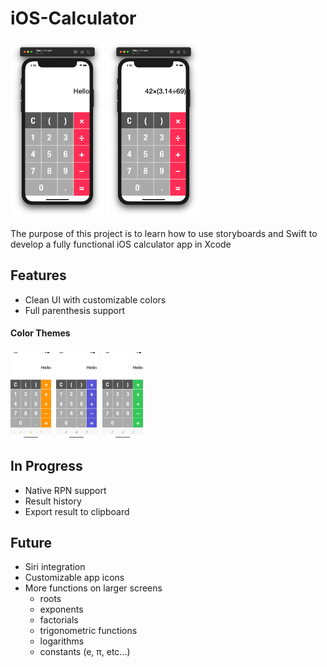 # iOS-Calculator
<img src="https://github.com/Papunk/iOS-Calculator/blob/main/Screenshots/Hello.png" width="150"> <img src="https://github.com/Papunk/iOS-Calculator/blob/main/Screenshots/Math.png" width="150px">

The purpose of this project is to learn how to use storyboards and Swift to develop a fully functional iOS calculator app in Xcode

## Features
- Clean UI with customizable colors
- Full parenthesis support

#### Color Themes
<kbd> <img src="https://github.com/Papunk/iOS-Calculator/blob/main/Screenshots/Orange.png" width="65px"> </kbd> <kbd> <img src="https://github.com/Papunk/iOS-Calculator/blob/main/Screenshots/Indigo.png" width="65px"> </kbd> <kbd> <img src="https://github.com/Papunk/iOS-Calculator/blob/main/Screenshots/Green.png" width="65px"> </kbd>


## In Progress
- Native RPN support
- Result history
- Export result to clipboard

## Future
- Siri integration
- Customizable app icons
- More functions on larger screens
  - roots
  - exponents
  - factorials
  - trigonometric functions
  - logarithms
  - constants (e, π, etc...)

